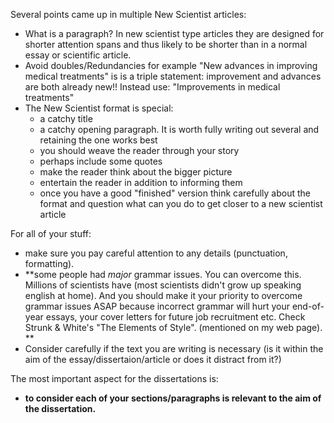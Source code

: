 Several points came up in multiple New Scientist articles:

 * What is a paragraph? In new scientist type articles they are designed for shorter attention spans and thus likely to be shorter than in a normal essay or scientific article. 
 * Avoid doubles/Redundancies for example "New advances in improving medical treatments" is is a triple statement: improvement and advances are both already new!! Instead use:  "Improvements in medical treatments"
 * The New Scientist format is special:
    - a catchy title
    - a catchy opening paragraph. It is worth fully writing out several and retaining the one works best
    - you should weave the reader through your story
    - perhaps include some quotes
    - make the reader think about the bigger picture
    - entertain the reader in addition to informing them
    - once you have a good "finished" version think carefully about the format and question what can you do to get closer to a new scientist article

For all of your stuff:

 * make sure you pay careful attention to any details (punctuation, formatting). 
 * **some people had *major* grammar issues. You can overcome this. Millions of scientists have (most scientists didn't grow up speaking english at home). And you should make it your priority to overcome grammar issues ASAP because incorrect grammar will hurt your end-of-year essays, your cover letters for future job recruitment etc.  Check Strunk & White's "The Elements of Style".  (mentioned on my web page). **
 * Consider carefully if the text you are writing is necessary (is it within the aim of the essay/dissertaion/article or does it distract from it?)

The most important aspect for the dissertations is:
 * **to consider each of your sections/paragraphs is relevant to the aim of the dissertation.**

